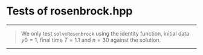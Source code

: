 # Tests of rosenbrock.hpp

***
> We only test `solveRosenbrock` using the identity function, initial data $y0 = 1$, final time $T = 1.1$ and $n = 30$ against the solution.
***
